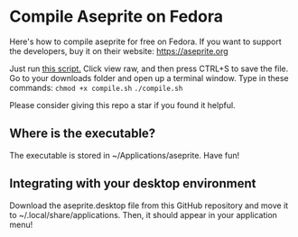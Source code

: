 # Compile Aseprite on Fedora
Here's how to compile aseprite for free on Fedora. If you want to support the developers, buy it on their website: https://aseprite.org

Just run [this script.](compile.sh) Click view raw, and then press CTRL+S to save the file.
Go to your downloads folder and open up a terminal window. Type in these commands:
`chmod +x compile.sh`
`./compile.sh`

Please consider giving this repo a star if you found it helpful.

## Where is the executable?
The executable is stored in ~/Applications/aseprite. Have fun!

## Integrating with your desktop environment
Download the aseprite.desktop file from this GitHub repository and move it to ~/.local/share/applications.
Then, it should appear in your application menu!
